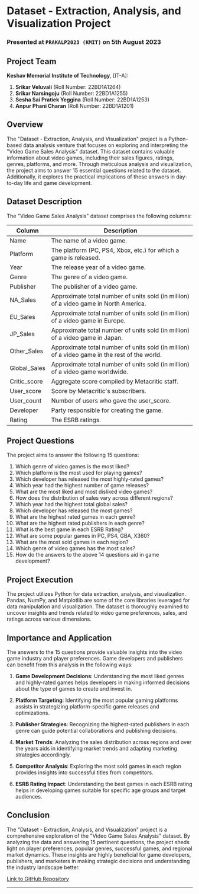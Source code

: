 # Dataset - Extraction, Analysis, and Visualization Project

### Presented at `PRAKALP2023 (KMIT)` on 5th August 2023

## Project Team

**Keshav Memorial Institute of Technology**, [IT-A]:

1. **Srikar Veluvali** (Roll Number: 22BD1A1264)
2. **Srikar Narsingoju** (Roll Number: 22BD1A1255)
3. **Sesha Sai Pratiek Yeggina** (Roll Number: 22BD1A1253)
4. **Anpur Phani Charan** (Roll Number: 22BD1A1201)

## Overview

The "Dataset - Extraction, Analysis, and Visualization" project is a Python-based data analysis venture that focuses on exploring and interpreting the "Video Game Sales Analysis" dataset. This dataset contains valuable information about video games, including their sales figures, ratings, genres, platforms, and more. Through meticulous analysis and visualization, the project aims to answer 15 essential questions related to the dataset. Additionally, it explores the practical implications of these answers in day-to-day life and game development.

## Dataset Description

The "Video Game Sales Analysis" dataset comprises the following columns:


| Column         | Description                                                                                      |
|----------------|--------------------------------------------------------------------------------------------------|
| Name           | The name of a video game.                                                                        |
| Platform       | The platform (PC, PS4, Xbox, etc.) for which a game is released.                                 |
| Year           | The release year of a video game.                                                                |
| Genre          | The genre of a video game.                                                                       |
| Publisher      | The publisher of a video game.                                                                   |
| NA_Sales       | Approximate total number of units sold (in million) of a video game in North America.           |
| EU_Sales       | Approximate total number of units sold (in million) of a video game in Europe.                   |
| JP_Sales       | Approximate total number of units sold (in million) of a video game in Japan.                    |
| Other_Sales    | Approximate total number of units sold (in million) of a video game in the rest of the world.    |
| Global_Sales   | Approximate total number of units sold (in million) of a video game worldwide.                   |
| Critic_score   | Aggregate score compiled by Metacritic staff.                                                    |
| User_score     | Score by Metacritic's subscribers.                                                               |
| User_count     | Number of users who gave the user_score.                                                         |
| Developer      | Party responsible for creating the game.                                                         |
| Rating         | The ESRB ratings.                                                                               |

## Project Questions

The project aims to answer the following 15 questions:

1. Which genre of video games is the most liked?
2. Which platform is the most used for playing games?
3. Which developer has released the most highly-rated games?
4. Which year had the highest number of game releases?
5. What are the most liked and most disliked video games?
6. How does the distribution of sales vary across different regions?
7. Which year had the highest total global sales?
8. Which developer has released the most games?
9. What are the highest rated games in each genre?
10. What are the highest rated publishers in each genre?
11. What is the best game in each ESRB Rating?
12. What are some popular games in PC, PS4, GBA, X360?
13. What are the most sold games in each region?
14. Which genre of video games has the most sales?
15. How do the answers to the above 14 questions aid in game development?

## Project Execution

The project utilizes Python for data extraction, analysis, and visualization. Pandas, NumPy, and Matplotlib are some of the core libraries leveraged for data manipulation and visualization. The dataset is thoroughly examined to uncover insights and trends related to video game preferences, sales, and ratings across various dimensions.

## Importance and Application

The answers to the 15 questions provide valuable insights into the video game industry and player preferences. Game developers and publishers can benefit from this analysis in the following ways:

1. **Game Development Decisions**: Understanding the most liked genres and highly-rated games helps developers in making informed decisions about the type of games to create and invest in.

2. **Platform Targeting**: Identifying the most popular gaming platforms assists in strategizing platform-specific game releases and optimizations.

3. **Publisher Strategies**: Recognizing the highest-rated publishers in each genre can guide potential collaborations and publishing decisions.

4. **Market Trends**: Analyzing the sales distribution across regions and over the years aids in identifying market trends and adapting marketing strategies accordingly.

5. **Competitor Analysis**: Exploring the most sold games in each region provides insights into successful titles from competitors.

6. **ESRB Rating Impact**: Understanding the best games in each ESRB rating helps in developing games suitable for specific age groups and target audiences.

## Conclusion

The "Dataset - Extraction, Analysis, and Visualization" project is a comprehensive exploration of the "Video Game Sales Analysis" dataset. By analyzing the data and answering 15 pertinent questions, the project sheds light on player preferences, popular genres, successful games, and regional market dynamics. These insights are highly beneficial for game developers, publishers, and marketers in making strategic decisions and understanding the industry landscape better.

[Link to GitHub Repository](https://github.com/SrikarVeluvali/dataanalysis)

---

